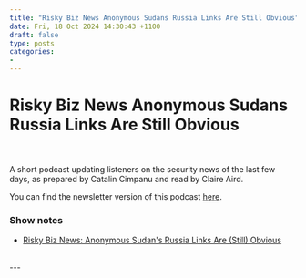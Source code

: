 ```yaml
---
title: "Risky Biz News Anonymous Sudans Russia Links Are Still Obvious"
date: Fri, 18 Oct 2024 14:30:43 +1100
draft: false
type: posts
categories: 
- 
---
```

# Risky Biz News Anonymous Sudans Russia Links Are Still Obvious

<br/>

<br/>
A short podcast updating listeners on the security news of the last few days, as prepared by Catalin Cimpanu and read by Claire Aird.

You can find the newsletter version of this podcast [here](https://news.risky.biz).

### Show notes

-   [Risky Biz News: Anonymous Sudan's Russia Links Are (Still) Obvious](https://news.risky.biz/risky-biz-news-the-feds-secretly-disrupted-anonymous-sudan-back-in-march/)

<br/>
---
